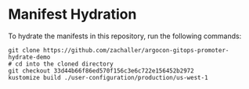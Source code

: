 # Manifest Hydration

To hydrate the manifests in this repository, run the following commands:

```shell
git clone https://github.com/zachaller/argocon-gitops-promoter-hydrate-demo
# cd into the cloned directory
git checkout 33d44b66f86ed570f156c3e6c722e156452b2972
kustomize build ./user-configuration/production/us-west-1
```
